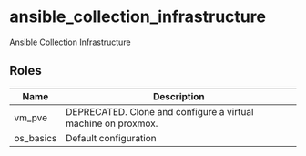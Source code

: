 # ansible_collection_infrastructure
Ansible Collection Infrastructure

## Roles
| Name | Description |
| ---- | ----------- |
| vm_pve | DEPRECATED. Clone and configure a virtual machine on proxmox. |
| os_basics | Default configuration |